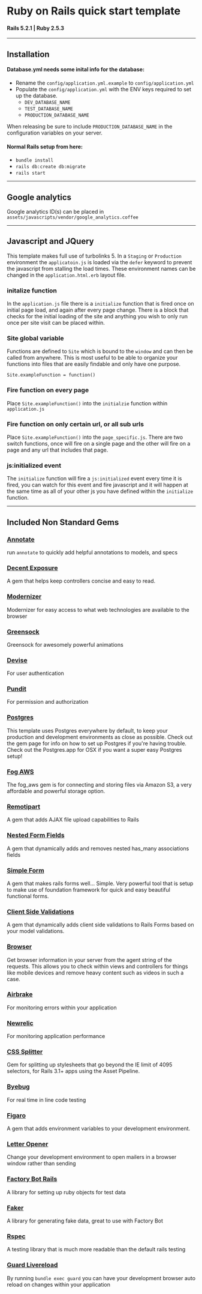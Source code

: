 # Ruby on Rails quick start template

#### Rails 5.2.1 | Ruby 2.5.3

------------

## Installation

#### Database.yml needs some inital info for the database:
- Rename the `config/application.yml.example` to `config/application.yml`
- Populate the `config/application.yml` with the ENV keys required to set up the database.
  - `DEV_DATABASE_NAME`
  - `TEST_DATABASE_NAME`
  - `PRODUCTION_DATABASE_NAME`

When releasing be sure to include `PRODUCTION_DATABASE_NAME` in the configuration variables on your server.

#### Normal Rails setup from here:
- `bundle install`
- `rails db:create db:migrate`
- `rails start`

------------


## Google analytics

Google analytics ID(s) can be placed in `assets/javascripts/vendor/google_analytics.coffee`

------------


## Javascript and JQuery

This template makes full use of turbolinks 5. In a `Staging` or `Production` environment the `applicatoin.js` is loaded via the `defer` keyword to prevent the javascript from stalling the load times. These environment names can be changed in the `application.html.erb` layout file.

### initalize function

In the `application.js` file there is a `initialize` function that is fired once on initial page load, and again after every page change. There is a block that checks for the initial loading of the site and anything you wish to only run once per site visit can be placed within.

### Site global variable

Functions are defined to `Site` which is bound to the `window` and can then be called from anywhere. This is most useful to be able to organize your functions into files that are easily findable and only have one purpose.

`Site.exampleFunction = function()`

### Fire function on every page

Place `Site.exampleFunction()` into the `initialzie` function within `application.js`

### Fire function on only certain url, or all sub urls

Place `Site.exampleFunction()` into the `page_specific.js`. There are two switch functions, once will fire on a single page and the other will fire on a page and any url that includes that page.

### js:initialized event

The `initialize` function will fire a `js:initialized` event every time it is fired, you can watch for this event and fire javascript and it will happen at the same time as all of your other js you have defined within the `initialize` function.

------------

## Included Non Standard Gems

### [Annotate](https://github.com/ctran/annotate_models "Annotate")
run `annotate` to quickly add helpful annotations to models, and specs

### [Decent Exposure](https://github.com/hashrocket/decent_exposure "Decent Exposure")
A gem that helps keep controllers concise and easy to read.

### [Modernizer](https://github.com/russfrisch/modernizr-rails "Modernizer")
Modernizer for easy access to what web technologies are available to the browser

### [Greensock](https://github.com/robertpataki/greensock-rails "Greensock")
Greensock for awesomely powerful animations

### [Devise](https://github.com/plataformatec/devise "Devise")
For user authentication

### [Pundit](https://github.com/varvet/pundit "Pundit")
For permission and authorization

### [Postgres](https://github.com/ged/ruby-pg "Postgres")
This template uses Postgres everywhere by default, to keep your production and development environments as close as possible. Check out the gem page for info on how to set up Postgres if you're having trouble. Check out the Postgres.app for OSX if you want a super easy Postgres setup!

### [Fog AWS](https://github.com/fog/fog-aws "Fog AWS")
The fog_aws gem is for connecting and storing files via Amazon S3, a very affordable and powerful storage option.

### [Remotipart](https://github.com/JangoSteve/remotipart "Remotipart")
A gem that adds AJAX file upload capabilities to Rails

### [Nested Form Fields](https://github.com/ncri/nested_form_fields "Nested Form Fields")
A gem that dynamically adds and removes nested has_many associations fields

### [Simple Form](https://github.com/plataformatec/simple_form "Simple Form")
A gem that makes rails forms well... Simple. Very powerful tool that is setup to make use of foundation framework for quick and easy beautiful functional forms.

### [Client Side Validations](https://github.com/DavyJonesLocker/client_side_validations "Client Side Validations")
A gem that dynamically adds client side validations to Rails Forms based on your model validations.

### [Browser](https://github.com/fnando/browser "Browser")
Get browser information in your server from the agent string of the requests. This allows you to check within views and controllers for things like mobile devices and remove heavy content such as videos in such a case.

### [Airbrake](https://github.com/airbrake/airbrake "Airbrake")
For monitoring errors within your application

### [Newrelic](https://github.com/newrelic/rpm "Newrelic")
For monitoring application performance

### [CSS Splitter](https://github.com/zweilove/css_splitterhttp:// "CSS Splitter")
Gem for splitting up stylesheets that go beyond the IE limit of 4095 selectors, for Rails 3.1+ apps using the Asset Pipeline.

### [Byebug](https://github.com/deivid-rodriguez/byebug "Byebug")
For real time in line code testing

### [Figaro](https://github.com/laserlemon/figaro "Figaro")
A gem that adds environment variables to your development environment.

### [Letter Opener](https://github.com/ryanb/letter_opener "Letter Opener")
Change your development environment to open mailers in a browser window rather than sending

### [Factory Bot Rails](https://github.com/thoughtbot/factory_bot "Factory Bot")
A library for setting up ruby objects for test data

### [Faker](https://github.com/stympy/faker "Faker")
A library for generating fake data, great to use with Factory Bot

### [Rspec](https://github.com/rspec/rspec-rails "Rspec")
A testing library that is much more readable than the default rails testing

### [Guard Livereload](https://github.com/guard/guard-livereload "Guard Livereload")
By running `bundle exec guard` you can have your development browser auto reload on changes within your application
